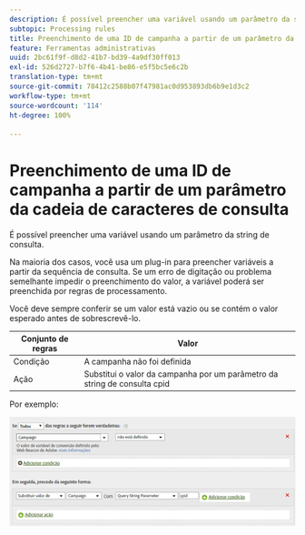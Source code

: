 ```yaml
---
description: É possível preencher uma variável usando um parâmetro da string de consulta.
subtopic: Processing rules
title: Preenchimento de uma ID de campanha a partir de um parâmetro da cadeia de caracteres de consulta
feature: Ferramentas administrativas
uuid: 2bc61f9f-d8d2-41b7-bd39-4a9df30ff013
exl-id: 526d2727-b7f6-4b41-be86-e5f5bc5e6c2b
translation-type: tm+mt
source-git-commit: 78412c2588b07f47981ac0d953893db6b9e1d3c2
workflow-type: tm+mt
source-wordcount: '114'
ht-degree: 100%

---
```


# Preenchimento de uma ID de campanha a partir de um parâmetro da cadeia de caracteres de consulta

É possível preencher uma variável usando um parâmetro da string de consulta.

Na maioria dos casos, você usa um plug-in para preencher variáveis a partir da sequência de consulta. Se um erro de digitação ou problema semelhante impedir o preenchimento do valor, a variável poderá ser preenchida por regras de processamento.

Você deve sempre conferir se um valor está vazio ou se contém o valor esperado antes de sobrescrevê-lo.

| Conjunto de regras | Valor |
|---|---|
| Condição | A campanha não foi definida |
| Ação | Substitui o valor da campanha por um parâmetro da string de consulta cpid |

Por exemplo:

![](assets/set-campaign-conditionally.png)
